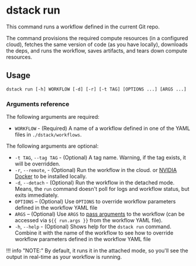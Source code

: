 # dstack run

This command runs a workflow defined in the current Git repo. 

The command provisions the required compute resources (in a configured cloud), fetches the same version of code 
(as you have locally), downloads the deps, and runs the workflow, saves artifacts, and tears down compute resources.

[//]: # (!!! info "NOTE:")
[//]: # (    Make sure to use the CLI from within a Git repo directory.)
[//]: # (    When you run a workflow, dstack detects the current branch, commit hash, and local changes.)

## Usage

```shell
dstack run [-h] WORKFLOW [-d] [-r] [-t TAG] [OPTIONS ...] [ARGS ...]
```

### Arguments reference

The following arguments are required:

- `WORKFLOW` - (Required) A name of a workflow defined in 
   one of the YAML files in `./dstack/workflows`.

The following arguments are optional:

- `-t TAG`, `--tag TAG` - (Optional) A tag name. Warning, if the tag exists, it will be overridden.
- `-r`, `--remote`, - (Optional) Run the workflow in the cloud.
  or [NVIDIA Docker](https://github.com/NVIDIA/nvidia-docker) to be installed locally.
-  `-d`, `--detach` - (Optional) Run the workflow in the detached mode. Means, the `run` command doesn't
  poll for logs and workflow status, but exits immediately. 
- `OPTIONS` – (Optional) Use `OPTIONS` to override workflow parameters defined in the workflow YAML file
- `ARGS` – (Optional) Use `ARGS` to [pass arguments](../../basics/args.md) to the workflow
  (can be accessed via `${{ run.args }}` from the workflow YAML file).
-  `-h`, `--help` - (Optional) Shows help for the `dstack run` command. Combine it with the name of the workflow
   to see how to override workflow parameters defined in the workflow YAML file

!!! info "NOTE:"
    By default, it runs it in the attached mode, so you'll see the output in real-time as your 
    workflow is running.